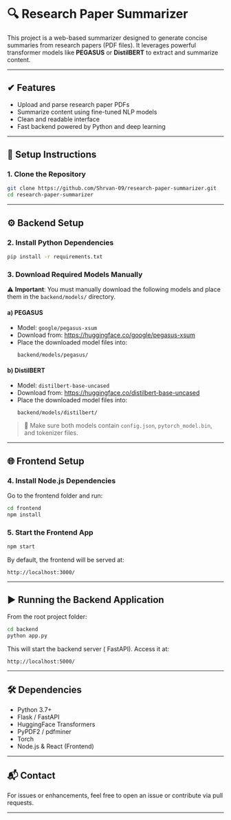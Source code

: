 
# 🔍 Research Paper Summarizer

This project is a web-based summarizer designed to generate concise summaries from research papers (PDF files). It leverages powerful transformer models like **PEGASUS** or **DistilBERT** to extract and summarize content.

---

## ✔ Features

- Upload and parse research paper PDFs
- Summarize content using fine-tuned NLP models
- Clean and readable interface
- Fast backend powered by Python and deep learning

---

## 🔧 Setup Instructions

### 1. Clone the Repository

```bash
git clone https://github.com/Shrvan-09/research-paper-summarizer.git
cd research-paper-summarizer
```

---

## ⚙️ Backend Setup

### 2. Install Python Dependencies

```bash
pip install -r requirements.txt
```

### 3. Download Required Models Manually

⚠️ **Important**: You must manually download the following models and place them in the `backend/models/` directory.

#### a) PEGASUS

- Model: `google/pegasus-xsum`
- Download from: https://huggingface.co/google/pegasus-xsum
- Place the downloaded model files into:
  ```
  backend/models/pegasus/
  ```

#### b) DistilBERT

- Model: `distilbert-base-uncased`
- Download from: https://huggingface.co/distilbert-base-uncased
- Place the downloaded model files into:
  ```
  backend/models/distilbert/
  ```

> 📌 Make sure both models contain `config.json`, `pytorch_model.bin`, and tokenizer files.

---

## 🌐 Frontend Setup

### 4. Install Node.js Dependencies

Go to the frontend folder and run:

```bash
cd frontend
npm install
```

### 5. Start the Frontend App

```bash
npm start
```

By default, the frontend will be served at:

```
http://localhost:3000/
```

---

## ▶️ Running the Backend Application

From the root project folder:

```bash
cd backend
python app.py
```

This will start the backend server ( FastAPI). Access it at:

```
http://localhost:5000/
```

---

## 🛠 Dependencies

- Python 3.7+
- Flask / FastAPI
- HuggingFace Transformers
- PyPDF2 / pdfminer
- Torch
- Node.js & React (Frontend)

---

## 📬 Contact

For issues or enhancements, feel free to open an issue or contribute via pull requests.

---
